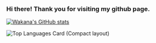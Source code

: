 ### Hi there! Thank you for visiting my github page.

[![Wakana's GitHub stats](https://github-readme-stats.vercel.app/api?username=wakana-github&theme=vue-dark&show_icons=true)](https://github.com/wakana-github/github-readme-stats)


![Top Languages Card (Compact layout)](https://github-readme-stats.vercel.app/api/top-langs/?username=Wakana-github&layout=compact)

<!-- COMMENT OUT
**Wakana-github/Wakana-github** is a special repository because its `README.md` (this file) appears on your GitHub profile.

Here are some ideas to get you started:

- I’m currently working on ...
- I’m currently learning ...
- I’m looking to collaborate on ...
- I’m looking for help with ...
- Ask me about ...
- How to reach me: ...
- Pronouns: ...
- Fun fact: ...
-->
